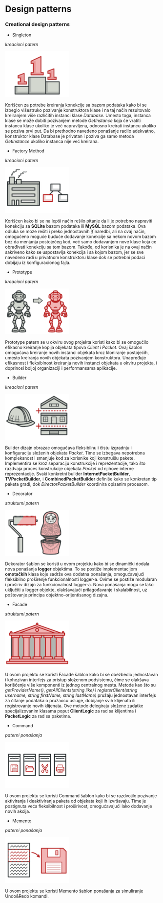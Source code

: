 # Design patterns

### Creational design patterns

* Singleton

*kreacioni patern*

<div>
  <img src="./resources/images/singleton.png" alt="Singleton logo" height=150>
</div>

Korišćen za potrebe kreiranja konekcije sa bazom podataka kako bi se izbeglo višestruko pozivanje
konstruktora klase i na taj način rezultovalo kreiranjem više različitih instanci klase _Database_. 
Umesto toga, instanca klase se može dobiti pozivanjem metode _GetInstance_ koja će vratiti instancu
klase ukoliko je već napravljena, odnosno kreirati instancu ukoliko se poziva prvi put. 
Da bi prethodno navedeno ponašanje radilo adekvatno, konstruktor klase Database je privatan i 
poziva ga samo metoda _GetInstance_ ukoliko instanca nije već kreirana.

* Factory Method

*kreacioni patern*

<div>
  <img src="./resources/images/factory_method.png" alt="Factory method logo" height=150>
</div>

Korišćen kako bi se na lepši način rešilo pitanje da li je potrebno napraviti konekciju 
sa **SQLite** bazom podataka ili **MySQL** bazom podataka. Ova odluka se moze rešiti i 
preko jednostavnih _if_ naredbi, ali na ovaj način, omogućeno moguće buduće dodavanje
konekcije sa nekom novom bazom bez da menjanja postojećeg kod, već samo dodavanjem nove klase 
koja ce obrađivati konekciju sa tom bazom. Takođe, od korisnika je na ovaj način sakriveno kako 
se uspostavlja konekcija i sa kojom bazom, jer se sve navedeno radi u privatnom konstruktoru klase 
dok se potrebni podaci dobijaju iz konfiguracionog fajla.

* Prototype

*kreacioni patern*

<div>
  <img src="./resources/images/prototype.png" alt="Prototype method logo" height=150>
</div>

Prototype patern se u okviru ovog projekta koristi kako bi se omogućilo efikasno kreiranje
kopija objekata tipova _Client_ i _Packet_. Ovaj šablon omogućava kreiranje novih instanci 
objekata kroz kloniranje postojećih, umesto kreiranja novih objekata pozivanjem konstruktora. 
Unapređuje efikasnost i fleksiblnost kreiranja novih instanci objekata u okviru projekta, i 
doprinosi boljoj organizaciji i performansama aplikacije.

* Builder

*kreacioni patern*

<div>
  <img src="./resources/images/builder.png" alt="Prototype method logo" height=150>
</div>

Builder dizajn obrazac omogućava fleksibilnu i čistu izgradnju i konfiguraciju složenih 
objekata _Packet_. Time se izbegava nepotrebna kompleksnost i smanjuje kod za korisnike koji 
konstruišu pakete. Implementira se kroz separaciju konstrukcije i reprezentacije, tako što razdvaja
proces konstrukcije objekata _Packet_ od njihove interne reprezentacije. Svaki konkretni builder 
**InternetPacketBuilder**, **TVPacketBuilder**, i **CombinedPacketBuilder** definiše kako se 
konkretan tip paketa gradi, dok _DirectorPacketBuilder_ koordinira opisanim procesom.

* Decorator 

*strukturni patern*

<div>
  <img src="./resources/images/decorator.png" alt="Decorator method logo" height=150>
</div>

Dekorator šablon se koristi u ovom projektu kako bi se dinamički dodala nova ponašanja
**logger** objektima. To se postiže implementacijom **omotačkih** klasa koje sadrže ova 
dodatna ponašanja, omogućavajući fleksibilno proširenje funkcionalnosti logger-a. 
Ovime se postiže modularan i proširiv dizajn za funkcionalnost logger-a. 
Nova ponašanja mogu se lako uključiti u logger objekte, olakšavajući prilagođavanje i skalabilnost, 
uz poštovanje principa objektno-orijentisanog dizajna.

* Facade 

*strukturni patern*

<div>
  <img src="./resources/images/facade.png" alt="Facade method logo" height=150>
</div>

U ovom projektu se koristi Facade šablon kako bi se obezbedio jednostavan i kohezivan interfejs za pristup 
složenom podsistemu, čime se olakšava korišćenje više komponenti iz jednog centralnog mesta. 
Metode kao što su _getProviderName()_, _getAllClients(string like)_ 
i _registerClient(string username, string firstName, string lastName)_ pružaju jednostavan interfejs 
za čitanje podataka o pružaocu usluge, dobijanje svih klijenata ili registrovanje novih klijenata.
Ove metode delegiraju složene zadatke specijalizovanim klasama poput **ClientLogic** za rad sa klijentima 
i **PacketLogic** za rad sa paketima.

* Command

*paterni ponašanja*

<div>
  <img src="./resources/images/command.png" alt="Command method logo" height=150>
</div>

U ovom projektu se koristi Command šablon kako bi se razdvojilo pozivanje aktiviranja i deaktiviranja
paketa od objekata koji ih izvršavaju. Time je postignuta veća fleksibilnost i proširivost, omogućavajući
lako dodavanje novih akcija.

* Memento

*paterni ponašanja*

<div>
  <img src="./resources/images/memento.png" alt="Memento method logo" height=150>
</div>

U ovom projektu se koristi Memento šablon ponašanja za simuliranje Undo&Redo komandi.
